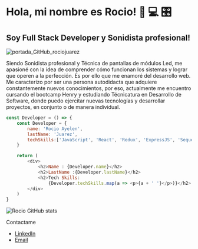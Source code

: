 # Hola, mi nombre es Rocio! 👋 💻 🎛
## Soy Full Stack Developer y Sonidista profesional!

![portada_GitHub_rociojuarez](https://user-images.githubusercontent.com/72095395/127585098-afde2eac-f663-4fd9-8b4d-acd0881cef8f.jpg)

Siendo Sonidista profesional y Técnica de pantallas de módulos Led, me apasioné con la idea de comprender cómo funcionan los sistemas y lograr que operen a la perfección. Es por ello que me enamoré del desarrollo web.
Me caracterizo por ser una persona autodidacta que adquiere constantemente nuevos conocimientos, por eso, actualmente me encuentro cursando el bootcamp Henry y estudiando Técnicatura en Desarrollo de Software, donde puedo ejercitar nuevas tecnologías y desarrollar proyectos, en conjunto o de manera individual.



```js
const Developer = () => {
    const Developer = {
        name: 'Rocio Ayelen',
        lastName: 'Juarez',
        techSkills:['JavaScript', 'React', 'Redux', 'ExpressJS', 'Sequelize', 'NodeJS', 'PostgreSQL', 'Git', 'Bootstrap', 'CSS']
    }

    return (
        <div>
            <h2>Name : {Developer.name}</h2>
            <h2>LastName :{Developer.lastName}</h2>
            <h2>Tech Skills: 
                {Developer.techSkills.map(a => <p>{a + ' '}</p>)}</h2>
        </div>
    )
}
```

![Rocio GitHub stats](https://github-readme-stats.vercel.app/api?username=rociojuarez&hide=contribs&count_private=true&show_icons=true&theme=dark)



Contactame
- [LinkedIn](https://www.linkedin.com/in/rocio-ayelen-juarez/)
- [Email](juarez.rocio.a@gmail.com)

<!--
**rociojuarez/rociojuarez** is a ✨ _special_ ✨ repository because its `README.md` (this file) appears on your GitHub profile.

Here are some ideas to get you started:

- 🔭 I’m currently working on ...
- 🌱 I’m currently learning ...
- 👯 I’m looking to collaborate on ...
- 🤔 I’m looking for help with ...
- 💬 Ask me about ...
- 📫 How to reach me: ...
- 😄 Pronouns: ...
- ⚡ Fun fact: ...
-->
